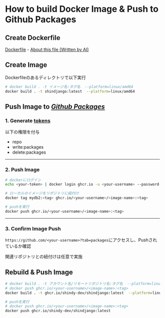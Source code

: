 # How to build Docker Image & Push to Github Packages

## Create Dockerfile
[Dockerfile](../Dockerfile) - [About this file (Written by AI)](about_Dockerfile.md)

## Create Image
Dockerfileのあるディレクトリで以下実行
```bash
# docker build . -t イメージ名:タグ名  --platform=linux/amd64
docker build . -t shindjango:latest  --platform=linux/amd64
```

## Push Image to *[Github Packages](https://github.co.jp/features/packages)*

### 1. Generate  [tokens](https://github.com/settings/tokens) 
以下の権限を付与
- repo
- write:packages
- delete:packages

---

### 2. Push Image
```bash
# dockerにログイン
echo <your-token> | docker login ghcr.io -u <your-username> --password-stdin

# ローカルのイメージをリポジトリに紐付け
docker tag mydb2:<tag> ghcr.io/<your-username>/<image-name>:<tag>

# pushを実行
docker push ghcr.io/<your-username>/<image-name>:<tag>
```

---

### 3. Confirm Image Push
`https://github.com/<your-username>?tab=packages`にアクセスし、Pushされているか確認

関連リポジトリとの紐付けは任意で実施


## Rebuild & Push Image

```bash
# docker build . -t アカウント名/リモートリポジトリ名:タグ名  --platform=linux/amd64
# docker push ghcr.io/<your-username>/<image-name>:<tag>
docker build . -t ghcr.io/shindy-dev/shindjango:latest  --platform=linux/amd64

# pushを実行
# docker push ghcr.io/<your-username>/<image-name>:<tag>
docker push ghcr.io/shindy-dev/shindjango:latest
```
